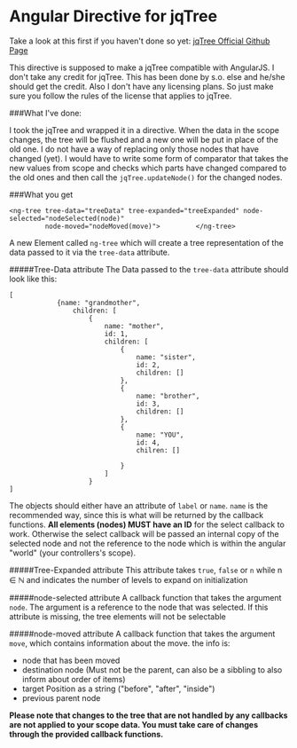 # Angular Directive for jqTree

Take a look at this first if you haven't done so yet: [jqTree Official Github Page](http://mbraak.github.io/jqTree/index.html)

This directive is supposed to make a jqTree compatible with AngularJS.
I don't take any credit for jqTree. This has been done by s.o. else and he/she should get the credit. Also I don't have any licensing plans. So just make sure you follow the rules of the license that applies to jqTree.

###What I've done:

I took the jqTree and wrapped it in a directive. When the data in the scope changes, the tree will be flushed and a new one will be put in place of the old one. I do not have a way of replacing only those nodes that have changed (yet). I would have to write some form of comparator that takes the new values from scope and checks which parts have changed compared to the old ones and then call the <code>jqTree.updateNode()</code> for the changed nodes.


###What you get

```
<ng-tree tree-data="treeData" tree-expanded="treeExpanded" node-selected="nodeSelected(node)"
         node-moved="nodeMoved(move)">         </ng-tree>
```
A new Element called <code>ng-tree</code> which will create a tree representation of the data passed to it via the <code>tree-data</code> attribute. 

#####Tree-Data attribute
The Data passed to the <code>tree-data</code> attribute should look like this:

```
[
            {name: "grandmother",
                children: [
                    {
                        name: "mother",
                        id: 1,
                        children: [
                            {
                                name: "sister",
                                id: 2,
                                children: []
                            },
                            {
                                name: "brother",
                                id: 3,
                                children: []
                            },
                            {
                                name: "YOU",
                                id: 4,
                                chilren: []

                            }
                        ]
                    }
]
```
The objects should either have an attribute of  <code>label</code> or <code>name</code>. <code>name</code> is the recommended way, since this is what will be returned by the callback functions.
<strong>All elements (nodes) MUST have an ID</strong> for the select callback to work. Otherwise the select callback will be passed an internal copy of the selected node and not the reference to the node which is within the angular "world" (your controllers's scope).

#####Tree-Expanded attribute
This attribute takes <code>true</code>, <code>false</code> or  <code>n</code> while n ∈ ℕ and indicates the number of levels to expand on initialization

#####node-selected attribute
A callback function that takes the argument <code>node</code>. The argument is a reference to the node that was selected. If this attribute is missing, the tree elements will not be selectable

#####node-moved attribute
A callback function that takes the argument <code>move</code>, which contains information about the move. the info is:

* node that has been moved
* destination node (Must not be the parent, can also be a sibbling to also inform about order of items)
* target Position as a string ("before", "after", "inside")
* previous parent node

**Please note that changes to the tree that are not handled by any callbacks are not applied to your scope data. You must take care of changes through the provided callback functions.**

